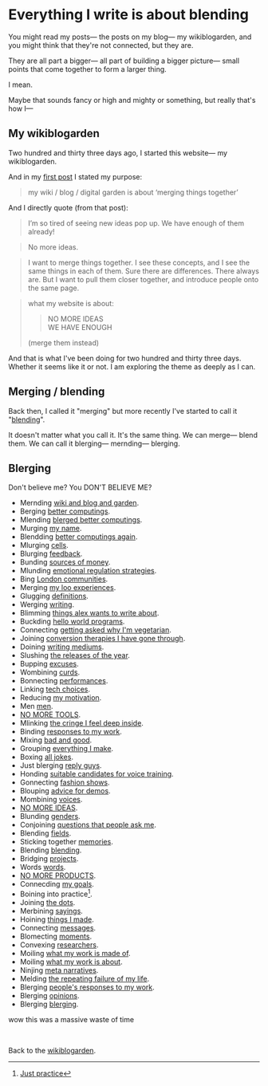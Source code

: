 # Everything I write is about blending

You might read my posts— the posts on my blog— my wikiblogarden, and you might think that they're not connected, but they are. 

They are all part a bigger— all part of building a bigger picture— small points that come together to form a larger thing. 

I mean. 

Maybe that sounds fancy or high and mighty or something, but really that's how I—

## My wikiblogarden

Two hundred and thirty three days ago, I started this website— my wikiblogarden.

And in my [first post](https://www.todepond.com/wikiblogarden/my-wikiblogarden/) I stated my purpose: 

> my wiki / blog / digital garden is about ‘merging things together’

And I directly quote (from that post):

> I’m so tired of seeing new ideas pop up. We have enough of them already!

> No more ideas.

> I want to merge things together. I see these concepts, and I see the same things in each of them. Sure there are differences. There always are. But I want to pull them closer together, and introduce people onto the same page.

> what my website is about:
> 
> > NO MORE IDEAS\
> > WE HAVE ENOUGH
> 
> (merge them instead)

And that is what I've been doing for two hundred and thirty three days. Whether it seems like it or not. I am exploring the theme as deeply as I can. 

## Merging / blending

Back then, I called it "merging" but more recently I've started to call it "[blending](https://www.todepond.com/wikiblogarden/blending/)". 

It doesn't matter what you call it. It's the same thing. We can merge— blend them. We can call it blerging— mernding— blerging. 

## Blerging

Don't believe me? You DON'T BELIEVE ME?

- Mernding [wiki and blog and garden](https://www.todepond.com/wikiblogarden/my-wikiblogarden).
- Berging [better computings](https://www.todepond.com/wikiblogarden/better-computing/).
- Mlending [blerged better computings](https://www.todepond.com/wikiblogarden/better-computing/better-computing).
- Murging [my name](https://www.todepond.com/wikiblogarden/my-name/).
- Blendding [better computings again](https://www.todepond.com/wikiblogarden/tadi-web/).
- Mlurging [cells](https://www.todepond.com/wikiblogarden/cellpond/is-not-robust/).
- Blurging [feedback](https://www.todepond.com/wikiblogarden/social-media/analytics/).
- Bunding [sources of money](https://www.todepond.com/wikiblogarden/work/how-i-get-money/).
- Mlunding [emotional regulation strategies](https://www.todepond.com/wikiblogarden/art/in-a-video/).
- Bing [London communities](https://www.todepond.com/wikiblogarden/london).
- Merging [my loo experiences](https://www.todepond.com/wikiblogarden/health/loo-lu/).
- Glugging [definitions](https://www.todepond.com/report/definitions-that-dont-matter/).
- Werging [writing](https://www.todepond.com/wikiblogarden/art/blog/).
- Blimming [things alex wants to write about](https://www.todepond.com/wikiblogarden/art/things-alex-wants-to-write-about).
- Buckding [hello world programs](https://www.todepond.com/wikiblogarden/tadi-web/hello-world/).
- Connecting [getting asked why I'm vegetarian](https://www.todepond.com/wikiblogarden/my-name/vegetarian/).
- Joining [conversion therapies I have gone through](https://www.todepond.com/wikiblogarden/health/conversion-therapy/).
- Doining [writing mediums](https://todepond.com/wikiblogarden/social-media/write-less).
- Slushing [the releases of the year](https://www.todepond.com/wikiblogarden/year/2023/roundup/).
- Bupping [excuses](https://www.todepond.com/wikiblogarden/arroost/so-long).
- Wombining [curds](https://www.todepond.com/wikiblogarden/london/dozing-claws).
- Bonnecting [performances](https://www.todepond.com/wikiblogarden/repetition/).
- Linking [tech choices](https://www.todepond.com/wikiblogarden/better-computing/just/depends).
- Reducing [my motivation](https://todepond.com/wikiblogarden/art/why-bother).
- Men [men](https://www.todepond.com/wikiblogarden/men).
- [NO MORE TOOLS](https://www.todepond.com/wikiblogarden/better-computing/worse-computing/no-more-tools).
- Mlinking [the cringe I feel deep inside](https://www.todepond.com/wikiblogarden/art/cringe/).
- Binding [responses to my work](https://www.todepond.com/wikiblogarden/men/no/not/like/that/). 
- Mixing [bad and good](https://www.todepond.com/wikiblogarden/better-computing/worse-computing/artificial-intelligence/bad/good/).
- Grouping [everything I make](https://www.todepond.com/wikiblogarden/art/todepond/stuff).
- Boxing [all jokes](https://www.todepond.com/wikiblogarden/art/comedy/).
- Just blerging [reply guys](https://www.todepond.com/wikiblogarden/better-computing/just/read/).
- Honding [suitable candidates for voice training](https://www.todepond.com/wikiblogarden/art/voice/training/everyone).
- Gonnecting [fashion shows](https://www.todepond.com/wikiblogarden/research/fashion/show).
- Blouping [advice for demos](https://www.todepond.com/wikiblogarden/see-it/embiggen).
- Mombining [voices](https://www.todepond.com/wikiblogarden/art/voice/s).
- [NO MORE IDEAS](https://www.todepond.com/wikiblogarden/my-wikiblogarden/no-more-ideas).
- Blunding [genders](https://www.todepond.com/wikiblogarden/my-name/gender).
- Conjoining [questions that people ask me](https://www.todepond.com/wikiblogarden/work/what-are-you/).
- Blending [fields](https://www.todepond.com/wikiblogarden/blending/fields).
- Sticking together [memories](https://www.todepond.com/wikiblogarden/london/cardboard/cutouts/).
- Blending [blending](https://www.todepond.com/wikiblogarden/blending/).
- Bridging [projects](https://www.todepond.com/wikiblogarden/blending/parallel).
- Words [words](https://www.todepond.com/wikiblogarden/academia/words).
- [NO MORE PRODUCTS](https://www.todepond.com/wikiblogarden/work/no-more-products).
- Connecding [my goals](https://www.todepond.com/wikiblogarden/blending/goals/).
- Boining into practice[^practice].
- Joining [the dots](https://www.todepond.com/wikiblogarden/blending/work/).
- Merbining [sayings](https://www.todepond.com/wikiblogarden/sayings/).
- Hoining [things I made](https://www.todepond.com/wikiblogarden/boast/list/).
- Connecting [messages](https://www.todepond.com/lab/leave/).
- Blomecting [moments](https://www.todepond.com/wikiblogarden/sayings/i-am-going-to-die/).
- Convexing [researchers](https://www.todepond.com/wikiblogarden/blending/goals/community/).
- Moiling [what my work is made of](https://www.todepond.com/wikiblogarden/blending/work/primitive/).
- Moiling [what my work is about](https://www.todepond.com/wikiblogarden/blending/here/).
- Ninjing [meta narratives](https://www.todepond.com/wikiblogarden/meta/narrative/modernism/obsession/).
- Melding [the repeating failure of my life](https://www.todepond.com/wikiblogarden/blending/everything/saying/no/).
- Blerging [people's responses to my work](https://www.todepond.com/wikiblogarden/art/why-bother/being/understood/).
- Blerging [opinions](https://www.todepond.com/wikiblogarden/men/opinions).
- Blerging [blerging](https://www.todepond.com/wikiblogarden/blending/blending).

wow this was a massive waste of time 

<br>

Back to the [wikiblogarden](/wikiblogarden).

[^practice]: [Just practice](https://www.todepond.com/wikiblogarden/genocide/platform/)
